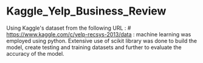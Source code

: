 # Kaggle_Yelp_Business_Review
Using Kaggle's dataset from the following URL : # https://www.kaggle.com/c/yelp-recsys-2013/data :  machine learning was employed using python. Extensive use of scikit library was done to build the model, create testing and training datasets and further to evaluate the accuracy of the model.
